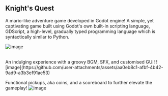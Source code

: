 <h2>Knight's Quest</h2>
A mario-like adventure game developed in Godot engine! 
A simple, yet captivating game built using Godot's own built-in scripting language, GDScript, a high-level, gradually typed programming language which is syntactically similar to Python.
<br>

![image](https://github.com/user-attachments/assets/95ea4a53-9b3c-44be-b5a7-42b0a69f4a96)

<br> 
An indulging experience with a groovy BGM, SFX, and customised GUI! 
![image](https://github.com/user-attachments/assets/aa0eb8c1-afbf-4b42-9ad9-a3b3ef91ae53)

Functional pickups, aka coins, and a scoreboard to further elevate the gameplay!
![image](https://github.com/user-attachments/assets/eef8ec4d-2734-4111-ae96-89d3a2ace4c4)
